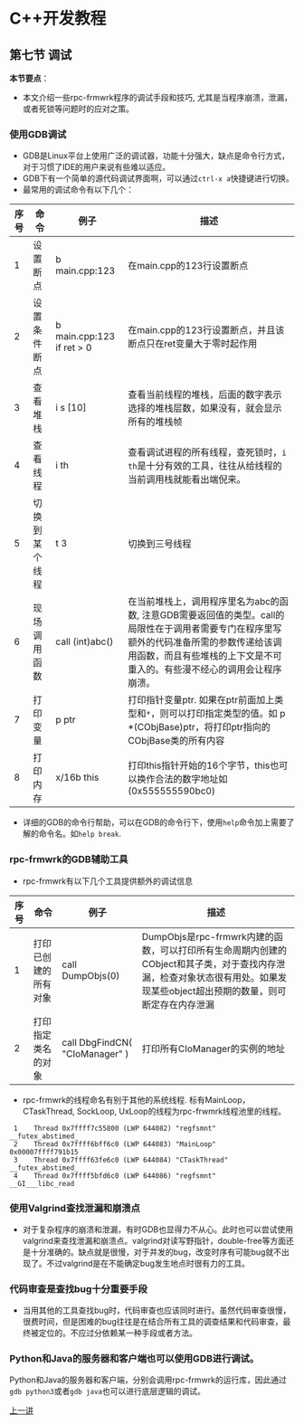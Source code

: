 # C++开发教程
## 第七节 调试
**本节要点**：   
* 本文介绍一些rpc-frmwrk程序的调试手段和技巧, 尤其是当程序崩溃，泄漏，或者死锁等问题时的应对之策。
### 使用GDB调试
* GDB是Linux平台上使用广泛的调试器，功能十分强大，缺点是命令行方式，对于习惯了IDE的用户来说有些难以适应。
* GDB下有一个简单的源代码调试界面啊，可以通过`ctrl-x a`快捷键进行切换。
* 最常用的调试命令有以下几个：   

| 序号 | 命令 | 例子| 描述 | 
| -------- | --------- | -------------- |------------------|
|1|设置断点| b main.cpp:123| 在main.cpp的123行设置断点|
|2|设置条件断点| b main.cpp:123 if ret > 0 | 在main.cpp的123行设置断点，并且该断点只在ret变量大于零时起作用|
|3|查看堆栈| i s [10] | 查看当前线程的堆栈，后面的数字表示选择的堆栈层数，如果没有，就会显示所有的堆栈帧|
|4|查看线程| i th | 查看调试进程的所有线程，查死锁时，`i th`是十分有效的工具，往往从给线程的当前调用栈就能看出端倪来。 |
|5|切换到某个线程 | t 3 | 切换到三号线程 |
|6|现场调用函数| call (int)abc() | 在当前堆栈上，调用程序里名为abc的函数, 注意GDB需要返回值的类型。call的局限性在于调用者需要专门在程序里写额外的代码准备所需的参数传递给该调用函数，而且有些堆栈的上下文是不可重入的。有些漫不经心的调用会让程序崩溃。|
|7|打印变量| p ptr | 打印指针变量ptr. 如果在ptr前面加上类型和`*`，则可以打印指定类型的值。如 p *(CObjBase)ptr，将打印ptr指向的CObjBase类的所有内容 |
|8|打印内存| x/16b this | 打印this指针开始的16个字节，this也可以换作合法的数字地址如(0x555555590bc0)|

* 详细的GDB的命令行帮助，可以在GDB的命令行下，使用`help`命令加上需要了解的命令名。如`help break`.

### rpc-frmwrk的GDB辅助工具
* rpc-frmwrk有以下几个工具提供额外的调试信息   

| 序号 | 命令 | 例子| 描述 | 
| -------- | --------- | --------- |------------------|
| 1 | 打印已创建的所有对象 | call DumpObjs(0) | DumpObjs是rpc-frmwrk内建的函数，可以打印所有生命周期内创建的CObject和其子类，对于查找内存泄漏，检查对象状态很有用处。如果发现某些object超出预期的数量，则可断定存在内存泄漏|
| 2 | 打印指定类名的对象| call DbgFindCN( "CIoManager" ) | 打印所有CIoManager的实例的地址|
* rpc-frmwrk的线程命名有别于其他的系统线程. 标有MainLoop，CTaskThread, SockLoop, UxLoop的线程为rpc-frwmrk线程池里的线程。
  
 ```
  1    Thread 0x7ffff7c55800 (LWP 644082) "regfsmnt"    __futex_abstimed_
  2    Thread 0x7ffff6bff6c0 (LWP 644083) "MainLoop"    0x00007ffff791b15
  3    Thread 0x7ffff63fe6c0 (LWP 644084) "CTaskThread" __futex_abstimed_
  4    Thread 0x7ffff5bfd6c0 (LWP 644086) "regfsmnt"    __GI___libc_read 
 ```

### 使用Valgrind查找泄漏和崩溃点
* 对于复杂程序的崩溃和泄漏，有时GDB也显得力不从心。此时也可以尝试使用valgrind来查找泄漏和崩溃点。valgrind对读写野指针，double-free等方面还是十分准确的。缺点就是很慢，对于并发的bug，改变时序有可能bug就不出现了。不过valgrind是在不能确定bug发生地点时很有力的工具。

### 代码审查是查找bug十分重要手段
* 当用其他的工具查找bug时，代码审查也应该同时进行。虽然代码审查很慢，很费时间，但是困难的bug往往是在结合所有工具的调查结果和代码审查，最终被定位的。不应过分依赖某一种手段或者方法。

### Python和Java的服务器和客户端也可以使用GDB进行调试。
Python和Java的服务器和客户端，分别会调用rpc-frmwrk的运行库，因此通过`gdb python3`或者`gdb java`也可以进行底层逻辑的调试。

[上一讲](./Tut-AsyncProgramming_cn-7.md)   